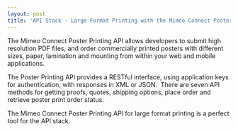 ```yaml
---
layout: post
title: 'API Stack - Large Format Printing with the Mimeo Connect Poster Printing API'
---
```

<p><img src="http://kinlane-productions.s3.amazonaws.com/mimeo/posters-sample.png" alt="" align="right" />The Mimeo Connect Poster Printing API allows developers to submit high resolution PDF files, and order commercially printed posters with different sizes, paper, lamination and mounting from within your web and mobile applications.</p>
<p>The Poster Printing API provides a RESTful interface, using application keys for authentication, with responses in XML or JSON. &nbsp;There are seven API methods for getting proofs, quotes, shipping options, place order and retrieve poster print order status.</p>
<p>The Mimeo Connect Poster Printing API for large format printing is a perfect tool for the API stack.</p>